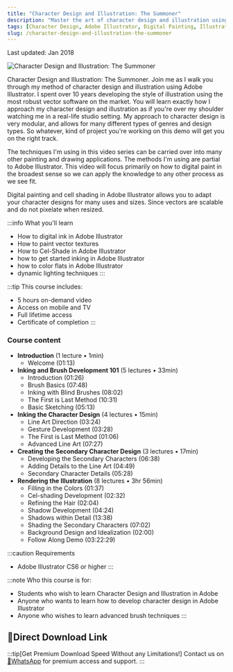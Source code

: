 ```yaml
---
title: "Character Design and Illustration: The Summoner"
description: "Master the art of character design and illustration using Adobe Illustrator In this over the shoulder demo. Join me as I walk you through my method of character design and illustration using Adobe Illustrator."
tags: [Character Design, Adobe Illustrator, Digital Painting, Illustration, Graphic Design]
slug: /character-design-and-illustration-the-summoner
---
```


Last updated: Jan 2018

![Character Design and Illustration: The Summoner](https://www.gfxcamp.com/wp-content/uploads/2025/09/character-design-and-illustration-the-summoner.jpg)

Character Design and Illustration: The Summoner. Join me as I walk you through my method of character design and illustration using Adobe Illustrator. I spent over 10 years developing the style of illustration using the most robust vector software on the market. You will learn exactly how I approach my character design and illustration as if you're over my shoulder watching me in a real-life studio setting. My approach to character design is very modular, and allows for many different types of genres and design types. So whatever, kind of project you're working on this demo will get you on the right track.

The techniques I'm using in this video series can be carried over into many other painting and drawing applications. The methods I'm using are partial to Adobe Illustrator. This video will focus primarily on how to digital paint in the broadest sense so we can apply the knowledge to any other process as we see fit.

Digital painting and cell shading in Adobe Illustrator allows you to adapt your character designs for many uses and sizes. Since vectors are scalable and do not pixelate when resized.

:::info What you'll learn
- How to digital ink in Adobe Illustrator
- How to paint vector textures
- How to Cel-Shade in Adobe Illustrator
- how to get started inking in Adobe Illustrator
- how to color flats in Adobe Illustrator
- dynamic lighting techniques
:::

:::tip This course includes:
- 5 hours on-demand video
- Access on mobile and TV
- Full lifetime access
- Certificate of completion
:::

### Course content

- **Introduction** (1 lecture • 1min)
    - Welcome (01:13)
- **Inking and Brush Development 101** (5 lectures • 33min)
    - Introduction (01:26)
    - Brush Basics (07:48)
    - Inking with Blind Brushes (08:02)
    - The First is Last Method (10:31)
    - Basic Sketching (05:13)
- **Inking the Character Design** (4 lectures • 15min)
    - Line Art Direction (03:24)
    - Gesture Development (03:28)
    - The First is Last Method (01:06)
    - Advanced Line Art (07:27)
- **Creating the Secondary Character Design** (3 lectures • 17min)
    - Developing the Secondary Characters (06:38)
    - Adding Details to the Line Art (04:49)
    - Secondary Character Details (05:28)
- **Rendering the Illustration** (8 lectures • 3hr 56min)
    - Filling in the Colors (01:37)
    - Cel-shading Development (02:32)
    - Refining the Hair (02:04)
    - Shadow Development (04:24)
    - Shadows within Detail (13:38)
    - Shading the Secondary Characters (07:02)
    - Background Design and Idealization (02:00)
    - Follow Along Demo (03:22:29)

:::caution Requirements
- Adobe Illustrator CS6 or higher
:::

:::note Who this course is for:
- Students who wish to learn Character Design and Illustration in Adobe
- Anyone who wants to learn how to develop character design in Adobe Illustrator
- Anyone who wishes to learn advanced brush techniques
:::

## 🚀Direct Download Link
:::tip[Get Premium Download Speed Without any Limitations!]
Contact us on [💬WhatsApp](https://wa.me/+8613237610083) for premium  access and support.
:::
